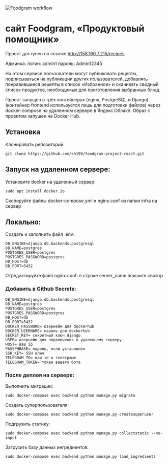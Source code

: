 ![Foodgram workflow](https://github.com/kh199/foodgram-project-react/actions/workflows/foodgram_workflow.yml/badge.svg)

# сайт Foodgram, «Продуктовый помощник»

Проект доступен по ссылке http://158.160.7.215/recipes

Aдминка:
логин: admin1
пароль: Admin12345

На этом сервисе пользователи могут публиковать рецепты, подписываться на публикации других пользователей, добавлять понравившиеся рецепты в список «Избранное» и скачивать сводный список продуктов, необходимых для приготовления выбранных блюд.

Проект запущен в трёх контейнерах (nginx, PostgreSQL и Django) (контейнер frontend используется лишь для подготовки файлов) через docker-compose на удаленном сервере в Яндекс.Облаке. Образ с проектом запушен на Docker Hub.

## Установка 

Клонировать репозиторий:
```
git clone https://github.com/kh199/foodgram-project-react.git
```

## Запуск на удаленном сервере:

Установите docker на удаленный сервер:
```
sudo apt install docker.io 
```
Скопируйте файлы docker-compose.yml и nginx.conf из папки infra на сервер

## Локально:

Создать и заполнить файл .env:
```
DB_ENGINE=django.db.backends.postgresql
DB_NAME=postgres
POSTGRES_USER=postgres
POSTGRES_PASSWORD=postgres
DB_HOST=db
DB_PORT=5432
```
Отредактируйте файл nginx.conf: в строке server_name впишите свой ip

### Добавить в Github Secrets:

```
DB_ENGINE=django.db.backends.postgresql
DB_NAME=postgres
POSTGRES_USER=postgres
POSTGRES_PASSWORD=postgres
DB_HOST=db
DB_PORT=5432
DOCKER_PASSWORD= юзернейм для dockerhub
DOCKER_USERNAME= пароль для dockerhub
SECRET_KEY= секретный ключ django
USER= юзернейм для подключения к удаленному серверу
HOST= ваш ip
PASSPHRASE= пароль, если установлен
SSH_KEY= SSH ключ
TELEGRAM_TO= ваш id в телеграме
TELEGRAM_TOKEN= токен вашего бота 
```

### После деплоя на сервере:

Выполнить миграции:
```
sudo docker-compose exec backend python manage.py migrate
```
Создать суперпользователя:
```
sudo docker-compose exec backend python manage.py createsuperuser
```
Подгрузить статику:
```
sudo docker-compose exec backend python manage.py collectstatic --no-input 
```
Загрузить базу данных ингредиентов:
```
sudo docker-compose exec backend python manage.py load_ingredients
```

